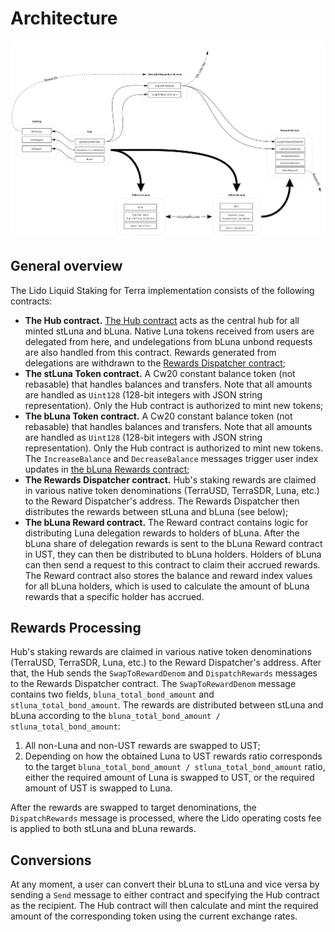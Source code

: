 # Architecture

![Architecture of stLuna and bLuna](/img/architecture.png)

## General overview

The Lido Liquid Staking for Terra implementation consists of the following contracts:

* **The Hub contract.** [The Hub contract](/contracts/hub.md) acts as the central hub for all minted stLuna and bLuna. Native Luna tokens received from users are delegated from here, and undelegations from bLuna unbond requests are also handled from this contract. Rewards generated from delegations are withdrawn to the [Rewards Dispatcher contract](/contracts/rewards_dispatcher.md);
* **The stLuna Token contract.** A Cw20 constant balance token (not rebasable) that handles balances and transfers. Note that all amounts are handled as `Uint128` (128-bit integers with JSON string representation). Only the Hub contract is authorized to mint new tokens;
* **The bLuna Token contract.** A Cw20 constant balance token (not rebasable) that handles balances and transfers. Note that all amounts are handled as `Uint128` (128-bit integers with JSON string representation). Only the Hub contract is authorized to mint new tokens. The `IncreaseBalance` and `DecreaseBalance` messages trigger user index updates in [the bLuna Rewards contract](/contracts/reward.md);
* **The Rewards Dispatcher contract.** Hub's staking rewards are claimed in various native token denominations \(TerraUSD, TerraSDR, Luna, etc.\) to the Reward Dispatcher's address. The Rewards Dispatcher then distributes the rewards between stLuna and bLuna (see below);
* **The bLuna Reward contract.** The Reward contract contains logic for distributing Luna delegation rewards to holders of bLuna. After the bLuna share of delegation rewards is sent to the bLuna Reward contract in UST, they can then be distributed to bLuna holders. Holders of bLuna can then send a request to this contract to claim their accrued rewards. The Reward contract also stores the balance and reward index values for all bLuna holders, which is used to calculate the amount of bLuna rewards that a specific holder has accrued.

## Rewards Processing

Hub's staking rewards are claimed in various native token denominations \(TerraUSD, TerraSDR, Luna, etc.\) to the Reward Dispatcher's address. After that, the Hub sends the `SwapToRewardDenom` and `DispatchRewards` messages to the Rewards Dispatcher contract. The `SwapToRewardDenom` message contains two fields, `bluna_total_bond_amount` and `stluna_total_bond_amount`. The rewards are distributed between stLuna and bLuna according to the `bluna_total_bond_amount / stluna_total_bond_amount`:

1. All non-Luna and non-UST rewards are swapped to UST;
2. Depending on how the obtained Luna to UST rewards ratio corresponds to the target `bluna_total_bond_amount / stluna_total_bond_amount` ratio, either the required amount of Luna is swapped to UST, or the required amount of UST is swapped to Luna.

After the rewards are swapped to target denominations, the `DispatchRewards` message is processed, where the Lido operating costs fee is applied to both stLuna and bLuna rewards.

## Conversions

At any moment, a user can convert their bLuna to stLuna and vice versa by sending a `Send` message to either contract and specifying the Hub contract as the recipient. The Hub contract will then calculate and mint the required amount of the corresponding token using the current exchange rates.
